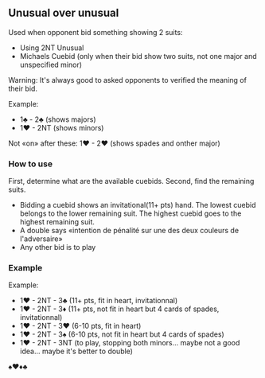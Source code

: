 ## Unusual over unusual

Used when opponent bid something showing 2 suits:
 - Using 2NT Unusual
 - Michaels Cuebid (only when their bid show two suits, not one major and unspecified minor)

Warning: It's always good to asked opponents to verified the meaning of their bid.

Example:
 - 1♣ - 2♣ (shows majors)
 - 1♥ - 2NT (shows minors)
 
Not «on» after these:
1♥ - 2♥ (shows spades and onther major)
 
### How to use

First, determine what are the available cuebids.
Second, find the remaining suits.

 - Bidding a cuebid shows an invitational(11+ pts) hand. The lowest cuebid belongs to the lower remaining suit. The highest cuebid goes to the highest remaining suit.
 - A double says «intention de pénalité sur une des deux couleurs de l'adversaire»
 - Any other bid is to play

### Example

Example: 
- 1♥ - 2NT - 3♣ (11+ pts, fit in heart, invitationnal)
- 1♥ - 2NT - 3♦ (11+ pts, not fit in heart but 4 cards of spades, invitationnal)
- 1♥ - 2NT - 3♥ (6-10 pts, fit in heart)
- 1♥ - 2NT - 3♠ (6-10 pts, not fit in heart but 4 cards of spades)
- 1♥ - 2NT - 3NT (to play, stopping both minors... maybe not a good idea... maybe it's better to double)


 ♠♥♦♣
